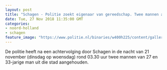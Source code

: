 ```yaml
---
layout: post
title: "Schagen - Politie zoekt eigenaar van gereedschap. Twee mannen aangehouden na achtervolging"
date: Tue, 27 Nov 2018 11:35:00 GMT
categories: 
- noord-holland 
- schagen 
feature_image: "https://www.politie.nl/binaries/w400h225/content/gallery/politie/nieuws/2018/november/04-nh/20181126_161658-111002.jpg"
---
```


De politie heeft  na een achtervolging door Schagen in de nacht van 21 november (dinsdag op woensdag) rond 03.30 uur twee mannen van 27 en 33-jarige man uit die stad aangehouden.

